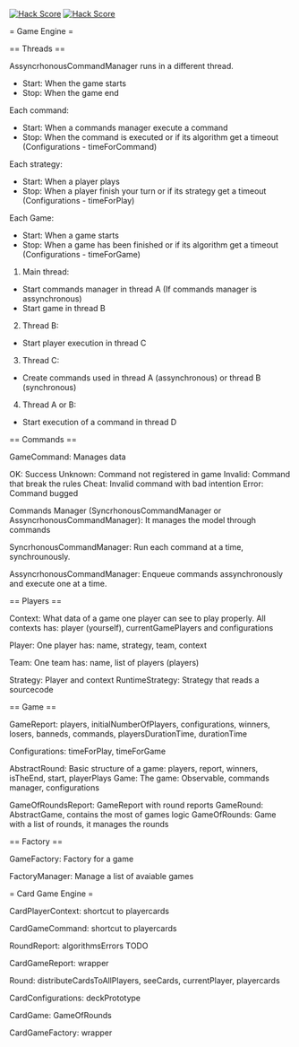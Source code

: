 [![Hack Score](https://hackscore.herokuapp.com/badge/562aaa5c1ef7b80005dd8d3b?template=1)](https://hackscore.herokuapp.com/user/562aaa5c1ef7b80005dd8d3b)
[![Hack Score](https://hackscore.herokuapp.com/badge/562aaa5c1ef7b80005dd8d3b?template=2)](https://hackscore.herokuapp.com/user/562aaa5c1ef7b80005dd8d3b)

= Game Engine = 

== Threads == 

AssyncrhonousCommandManager runs in a different thread.
- Start: When the game starts
- Stop: When the game end

Each command:
- Start: When a commands manager execute a command
- Stop: When the command is executed or if its algorithm get a timeout (Configurations - timeForCommand)

Each strategy:
- Start: When a player plays
- Stop: When a player finish your turn or if its strategy get a timeout (Configurations - timeForPlay)

Each Game:
- Start: When a game starts
- Stop: When a game has been finished or if its algorithm get a timeout (Configurations - timeForGame)


1) Main thread:
- Start commands manager in thread A (If commands manager is assynchronous)
- Start game in thread B

2) Thread B:
- Start player execution in thread C

3) Thread C:
- Create commands used in thread A (assynchronous) or thread B (synchronous)

4) Thread A or B:
- Start execution of a command in thread D

== Commands ==

GameCommand: Manages data

OK: Success
Unknown: Command not registered in game
Invalid: Command that break the rules
Cheat: Invalid command with bad intention
Error: Command bugged

Commands Manager (SyncrhonousCommandManager or AssyncrhonousCommandManager): It manages the model through commands

SyncrhonousCommandManager: Run each command at a time, synchrounously.

AssyncrhonousCommandManager: Enqueue commands assynchronously and execute one at a time.


== Players ==

Context: What data of a game one player can see to play properly.
All contexts has: player (yourself), currentGamePlayers and configurations

Player: One player has: name, strategy, team, context 

Team: One team has: name, list of players (players)

Strategy: Player and context
RuntimeStrategy: Strategy that reads a sourcecode

== Game ==

GameReport: players, initialNumberOfPlayers, configurations, winners, losers, banneds, commands, playersDurationTime, durationTime
    
Configurations: timeForPlay, timeForGame
    
AbstractRound: Basic structure of a game: players, report, winners, isTheEnd, start, playerPlays
Game: The game: Observable, commands manager, configurations

GameOfRoundsReport: GameReport with round reports
GameRound: AbstractGame, contains the most of games logic
GameOfRounds: Game with a list of rounds, it manages the rounds

== Factory ==

GameFactory: Factory for a game

FactoryManager: Manage a list of avaiable games 



= Card Game Engine =

CardPlayerContext: shortcut to playercards

CardGameCommand: shortcut to playercards

RoundReport: algorithmsErrors TODO

CardGameReport: wrapper

Round: distributeCardsToAllPlayers, seeCards, currentPlayer, playercards

CardConfigurations: deckPrototype

CardGame: GameOfRounds

CardGameFactory: wrapper

